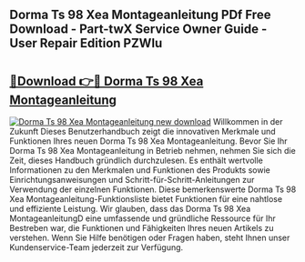 ## Dorma Ts 98 Xea Montageanleitung PDf Free Download - Part-twX Service Owner Guide - User Repair Edition PZWIu

# <h2><a href="http://df74cc.blite.top/?on=Dorma+Ts+98+Xea+Montageanleitung">🔗Download 👉🔴 Dorma Ts 98 Xea Montageanleitung</a></h2>

[![Dorma Ts 98 Xea Montageanleitung new download](https://i.imgur.com/lujVjoI.png)](http://df74cc.blite.top/?on=Dorma+Ts+98+Xea+Montageanleitung)
Willkommen in der Zukunft Dieses Benutzerhandbuch zeigt die innovativen Merkmale und Funktionen Ihres neuen Dorma Ts 98 Xea Montageanleitung. Bevor Sie Ihr Dorma Ts 98 Xea Montageanleitung in Betrieb nehmen, nehmen Sie sich die Zeit, dieses Handbuch gründlich durchzulesen. Es enthält wertvolle Informationen zu den Merkmalen und Funktionen des Produkts sowie Einrichtungsanweisungen und Schritt-für-Schritt-Anleitungen zur Verwendung der einzelnen Funktionen. Diese bemerkenswerte Dorma Ts 98 Xea Montageanleitung-Funktionsliste bietet Funktionen für eine nahtlose und effiziente Leistung. Wir glauben, dass das Dorma Ts 98 Xea MontageanleitungD eine umfassende und gründliche Ressource für Ihr Bestreben war, die Funktionen und Fähigkeiten Ihres neuen Artikels zu verstehen. Wenn Sie Hilfe benötigen oder Fragen haben, steht Ihnen unser Kundenservice-Team jederzeit zur Verfügung.
